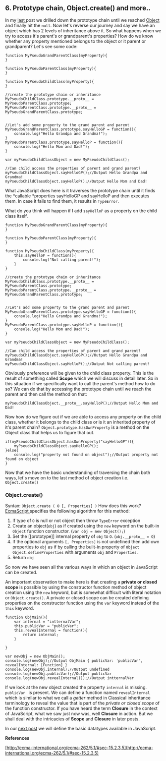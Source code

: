 ## 6. Prototype chain, Object.create() and more..

In my  [last ](https://diganta.hashnode.dev/5-prototype-based-inheritance-in-javascript-ck5psgyjw06bdqps1wl6rsdnf) post we drilled down the prototype chain until we reached  [Object](https://developer.mozilla.org/en-US/docs/Web/JavaScript/Reference/Global_Objects/Object) and finally hit the `null`. Now let's reverse our journey and say we have an object which has 2 levels of inheritance above it. So what happens when we try to access it's parent's or grandparent's properties? How do we know whether any property mentioned belongs to the object or it parent or grandparent?
Let's see some code:

```
function MyPseudoGrandParentClass(myProperty){
}

function MyPseudoParentClass(myProperty){
}

function MyPseudoChildClass(myProperty){
}

//create the prototype chain or inheritance
MyPseudoChildClass.prototype.__proto__ = MyPseudoParentClass.prototype;
MyPseudoParentClass.prototype.__proto__ = MyPseudoGrandParentClass.prototype;


//Let's add some property to the grand parent and parent 
MyPseudoGrandParentClass.prototype.sayHelloGP = function(){
	console.log("Hello Grandpa and Grandma!");
}
MyPseudoParentClass.prototype.sayHelloP = function(){
	console.log("Hello Mom and Dad!");
}

var myPseudoChildClassObject = new MyPseudoChildClass();

//Can child access the properties of parent and grand parent?
myPseudoChildClassObject.sayHelloGP();//Output Hello Grandpa and Grandma!
myPseudoChildClassObject.sayHelloP();//Output Hello Mom and Dad!
``` 
What JavaScript does here is it traverses the prototype chain until it finds the *callable *properties sayHelloGP and sayHelloP and then executes them.
In case it fails to find them, it results in `TypeError`.

What do you think will happen if I add `sayHelloP` as a property on the child class itself.

```
function MyPseudoGrandParentClass(myProperty){
}

function MyPseudoParentClass(myProperty){
}

function MyPseudoChildClass(myProperty){
	this.sayHelloP = function(){
		console.log("Not calling parent!");
	}
}

//create the prototype chain or inheritance
MyPseudoChildClass.prototype.__proto__ = MyPseudoParentClass.prototype;
MyPseudoParentClass.prototype.__proto__ = MyPseudoGrandParentClass.prototype;


//Let's add some property to the grand parent and parent 
MyPseudoGrandParentClass.prototype.sayHelloGP = function(){
	console.log("Hello Grandpa and Grandma!");
}
MyPseudoParentClass.prototype.sayHelloP = function(){
	console.log("Hello Mom and Dad!");
}

var myPseudoChildClassObject = new MyPseudoChildClass();

//Can child access the properties of parent and grand parent?
myPseudoChildClassObject.sayHelloGP();//Output Hello Grandpa and Grandma!
myPseudoChildClassObject.sayHelloP();//Output Not calling parent!
``` 
Obviously preference will be given to the child class property. This is the result of something called **Scope** which we will discuss in detail later. So in this situation if we specifically want to call the parent's method how to do so? We can do that by accessing the prototype chain until we reach the parent and then call the method on that:

```
myPseudoChildClassObject.__proto__.sayHelloP();//Output Hello Mom and Dad!
``` 


Now how do we figure out if we are able to access any property on the child class, whether it belongs to the child class or is it an inherited property of it's parent chain? `Object.prototype.hasOwnProperty` is a method on the Object class that helps us to figure that out.

```
if(myPseudoChildClassObject.hasOwnProperty("sayHelloGP")){
	myPseudoChildClassObject.sayHelloGP();
}else{
	console.log("property not found on object");//Output property not found on object
}
``` 
Now that we have the basic understanding of traversing the chain both ways, let's move on to the last method of object creation i.e. `Object.create()`

### Object.create()
Syntax: `Object.create ( O [, Properties] )`
How does this work?  [EcmaScript ](https://www.ecma-international.org/ecma-262/5.1/#sec-15.2.3.5) specifies the following algorithm for this method:
1. If type of `O` is null or not object then throw `TypeError` exception
2. Create an object(`obj`) as if created using the `new` keyword on the built-in `Object` function constructor. (`var obj = new Object();`)
3. Set the [[prototype]] internal property of `obj` to `O`. (`obj.__proto__ = O`)
4. If the optional arguments `[, Properties]` is not undefined then add own properties to `obj` as if by calling the built-in property of `Object`  `Object.defineProperties` with arguments `obj` and `Properties`.
5. Return `obj`

So now we have seen all the various ways in which an object in JavaScript can be created.

An important observation to make here is that creating a **private or closed scope** is possible by using the constructor function method of object creation using the `new` keyword, but is somewhat difficult with literal notation or `Object.create()`.
A private or closed scope can be created defining properties on the constructor function using the `var` keyword instead of the `this` keyword.

```
function ObjMain(){
	var internal = "intternalVar";
	this.publicVar = "publicVar";
	this.revealInternal = function(){
		return internal;
	}
	
}

var newObj = new ObjMain();
console.log(newObj);//Output ObjMain { publicVar: 'publicVar', revealInternal: [Function] }
console.log(newObj.internal);//Output undefined
console.log(newObj.publicVar);//Output publicVar
console.log(newObj.revealInternal());//Output intternalVar
``` 
If we look at the new object created the property `internal` is missing. `publicVar ` is present. We can define a function named `revealInternal ` which is similar to what we call a *getter* method in Classical inheritance terminology to reveal the value that is part of the *private or closed scope* of the function constructor. If you have heard the term **Closure** in the context of JavaScript, what we saw just now was, well  **Closure** in action. But we shall deal with the intricacies of **Scope** and **Closure** in later posts.

In our  [next post](https://diganta.hashnode.dev/7-the-strict-mode-natives-and-primitives-ck5u2hhw407sjqks13emqetfs)  we will define the basic datatypes available in JavaScript.


**References**

 [http://ecma-international.org/ecma-262/5.1/#sec-15.2.3.5](http://ecma-international.org/ecma-262/5.1/#sec-15.2.3.5) 